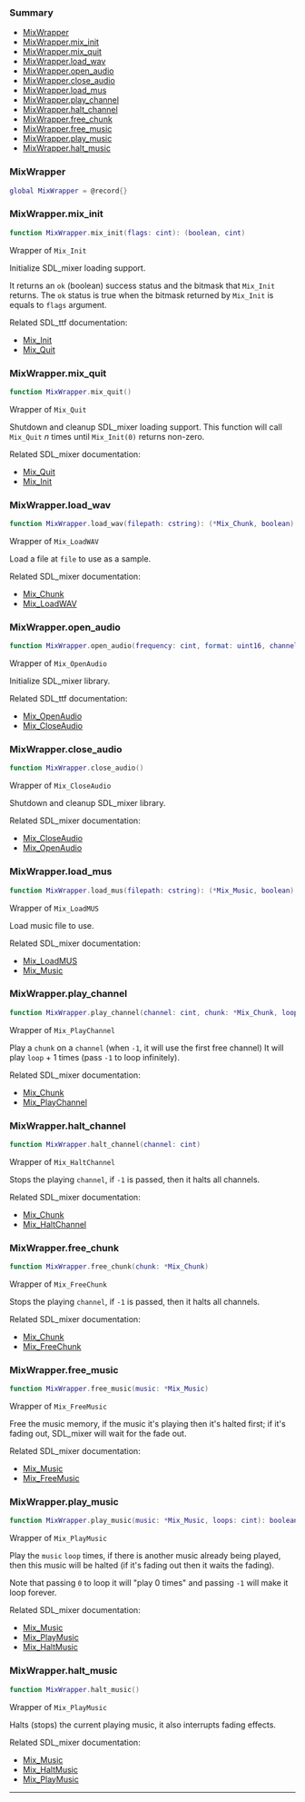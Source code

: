 ### Summary
* [MixWrapper](#mixwrapper)
* [MixWrapper.mix_init](#mixwrappermix_init)
* [MixWrapper.mix_quit](#mixwrappermix_quit)
* [MixWrapper.load_wav](#mixwrapperload_wav)
* [MixWrapper.open_audio](#mixwrapperopen_audio)
* [MixWrapper.close_audio](#mixwrapperclose_audio)
* [MixWrapper.load_mus](#mixwrapperload_mus)
* [MixWrapper.play_channel](#mixwrapperplay_channel)
* [MixWrapper.halt_channel](#mixwrapperhalt_channel)
* [MixWrapper.free_chunk](#mixwrapperfree_chunk)
* [MixWrapper.free_music](#mixwrapperfree_music)
* [MixWrapper.play_music](#mixwrapperplay_music)
* [MixWrapper.halt_music](#mixwrapperhalt_music)

### MixWrapper

```lua
global MixWrapper = @record{}
```



### MixWrapper.mix_init

```lua
function MixWrapper.mix_init(flags: cint): (boolean, cint)
```

Wrapper of `Mix_Init`

Initialize SDL_mixer loading support.

It returns an `ok` (boolean) success status and the bitmask that `Mix_Init` returns.
The `ok` status is true when the bitmask returned by `Mix_Init` is equals to `flags` argument.

Related SDL_ttf documentation:
* [Mix_Init](https://www.libsdl.org/projects/SDL_mixer/docs/SDL_mixer_9.html)
* [Mix_Quit](https://www.libsdl.org/projects/SDL_mixer/docs/SDL_mixer_10.html)

### MixWrapper.mix_quit

```lua
function MixWrapper.mix_quit()
```

Wrapper of `Mix_Quit`

Shutdown and cleanup SDL_mixer loading support.
This function will call `Mix_Quit` _n_ times until `Mix_Init(0)` returns non-zero.

Related SDL_mixer documentation:
* [Mix_Quit](https://www.libsdl.org/projects/SDL_mixer/docs/SDL_mixer_10.html)
* [Mix_Init](https://www.libsdl.org/projects/SDL_mixer/docs/SDL_mixer_9.html)

### MixWrapper.load_wav

```lua
function MixWrapper.load_wav(filepath: cstring): (*Mix_Chunk, boolean)
```

Wrapper of `Mix_LoadWAV`

Load a file at `file` to use as a sample.

Related SDL_mixer documentation:
* [Mix_Chunk](https://www.libsdl.org/projects/SDL_mixer/docs/SDL_mixer_85.html#SEC85)
* [Mix_LoadWAV](https://www.libsdl.org/projects/SDL_mixer/docs/SDL_mixer_19.html)

### MixWrapper.open_audio

```lua
function MixWrapper.open_audio(frequency: cint, format: uint16, channels: cint, chunksize: cint): boolean
```

Wrapper of `Mix_OpenAudio`

Initialize SDL_mixer library.

Related SDL_ttf documentation:
* [Mix_OpenAudio](https://www.libsdl.org/projects/SDL_mixer/docs/SDL_mixer_11.html)
* [Mix_CloseAudio](https://www.libsdl.org/projects/SDL_mixer/docs/SDL_mixer_12.html)

### MixWrapper.close_audio

```lua
function MixWrapper.close_audio()
```

Wrapper of `Mix_CloseAudio`

Shutdown and cleanup SDL_mixer library.

Related SDL_mixer documentation:
* [Mix_CloseAudio](https://www.libsdl.org/projects/SDL_mixer/docs/SDL_mixer_12.html)
* [Mix_OpenAudio](https://www.libsdl.org/projects/SDL_mixer/docs/SDL_mixer_11.html)

### MixWrapper.load_mus

```lua
function MixWrapper.load_mus(filepath: cstring): (*Mix_Music, boolean)
```

Wrapper of `Mix_LoadMUS`

Load music file to use.

Related SDL_mixer documentation:
* [Mix_LoadMUS](https://www.libsdl.org/projects/SDL_mixer/docs/SDL_mixer_55.html#SEC55)
* [Mix_Music](https://www.libsdl.org/projects/SDL_mixer/docs/SDL_mixer_86.html#SEC86)

### MixWrapper.play_channel

```lua
function MixWrapper.play_channel(channel: cint, chunk: *Mix_Chunk, loop: cint): (cint, boolean)
```

Wrapper of `Mix_PlayChannel`

Play a `chunk` on a `channel` (when `-1`, it will use the first free channel)
It will play `loop` + 1 times (pass `-1` to loop infinitely).

Related SDL_mixer documentation:
* [Mix_Chunk](https://www.libsdl.org/projects/SDL_mixer/docs/SDL_mixer_85.html#SEC85)
* [Mix_PlayChannel](https://www.libsdl.org/projects/SDL_mixer/docs/SDL_mixer_28.html#SEC28)

### MixWrapper.halt_channel

```lua
function MixWrapper.halt_channel(channel: cint)
```

Wrapper of `Mix_HaltChannel`

Stops the playing `channel`, if `-1` is passed, then it halts all channels.

Related SDL_mixer documentation:
* [Mix_Chunk](https://www.libsdl.org/projects/SDL_mixer/docs/SDL_mixer_85.html#SEC85)
* [Mix_HaltChannel](https://www.libsdl.org/projects/SDL_mixer/docs/SDL_mixer_34.html#SEC34)

### MixWrapper.free_chunk

```lua
function MixWrapper.free_chunk(chunk: *Mix_Chunk)
```

Wrapper of `Mix_FreeChunk`

Stops the playing `channel`, if `-1` is passed, then it halts all channels.

Related SDL_mixer documentation:
* [Mix_Chunk](https://www.libsdl.org/projects/SDL_mixer/docs/SDL_mixer_85.html#SEC85)
* [Mix_FreeChunk](https://www.libsdl.org/projects/SDL_mixer/docs/SDL_mixer_24.html#SEC24)

### MixWrapper.free_music

```lua
function MixWrapper.free_music(music: *Mix_Music)
```

Wrapper of `Mix_FreeMusic`

Free the music memory, if the music it's playing then it's halted first;
if it's fading out, SDL_mixer will wait for the fade out.

Related SDL_mixer documentation:
* [Mix_Music](https://www.libsdl.org/projects/SDL_mixer/docs/SDL_mixer_86.html#SEC86)
* [Mix_FreeMusic](https://www.libsdl.org/projects/SDL_mixer/docs/SDL_mixer_56.html#SEC56)

### MixWrapper.play_music

```lua
function MixWrapper.play_music(music: *Mix_Music, loops: cint): boolean
```

Wrapper of `Mix_PlayMusic`

Play the `music` `loop` times, if there is another music already being played, then
this music will be halted (if it's fading out then it waits the fading).

Note that passing `0` to loop it will "play 0 times" and passing `-1` will make it loop forever.

Related SDL_mixer documentation:
* [Mix_Music](https://www.libsdl.org/projects/SDL_mixer/docs/SDL_mixer_86.html#SEC86)
* [Mix_PlayMusic](https://www.libsdl.org/projects/SDL_mixer/docs/SDL_mixer_57.html#SEC57)
* [Mix_HaltMusic](https://www.libsdl.org/projects/SDL_mixer/docs/SDL_mixer_67.html#SEC67)

### MixWrapper.halt_music

```lua
function MixWrapper.halt_music()
```

Wrapper of `Mix_PlayMusic`

Halts (stops) the current playing music, it also interrupts fading effects.

Related SDL_mixer documentation:
* [Mix_Music](https://www.libsdl.org/projects/SDL_mixer/docs/SDL_mixer_86.html#SEC86)
* [Mix_HaltMusic](https://www.libsdl.org/projects/SDL_mixer/docs/SDL_mixer_67.html#SEC67)
* [Mix_PlayMusic](https://www.libsdl.org/projects/SDL_mixer/docs/SDL_mixer_57.html#SEC57)

---
